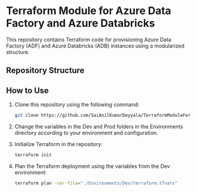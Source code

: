 # Terraform Module for Azure Data Factory and Azure Databricks

This repository contains Terraform code for provisioning Azure Data Factory (ADF) and Azure Databricks (ADB) instances using a modularized structure.

## Repository Structure


## How to Use

1. Clone this repository using the following command:

   ```sh
   git clone https://github.com/SaiAnilKumarDeyyala/TerraformModuleForADFADB.git

2. Change the variables in the Dev and Prod folders in the Environments directory according to your environment and configuration.

3. Initialize Terraform in the repository:
   ```sh
   terraform init

4. Plan the Terraform deployment using the variables from the Dev environment:
   ```sh
   terraform plan -var-file="./Environments/Dev/terraform.tfvars"
